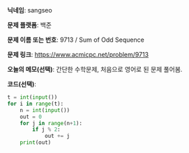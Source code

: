 **닉네임**: sangseo

**문제 플랫폼**: 백준

**문제 이름 또는 번호**: 9713 / Sum of Odd Sequence

**문제 링크**: https://www.acmicpc.net/problem/9713

**오늘의 메모(선택)**: 간단한 수학문제, 처음으로 영어로 된 문제 풀어봄.

**코드(선택)**:
```python
t = int(input())
for i in range(t):
    n = int(input())
    out = 0
    for j in range(n+1):
        if j % 2:
            out += j
    print(out)
```
